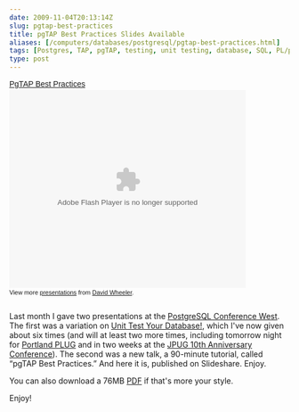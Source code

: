 ```yaml
--- 
date: 2009-11-04T20:13:14Z
slug: pgtap-best-practices
title: pgTAP Best Practices Slides Available
aliases: [/computers/databases/postgresql/pgtap-best-practices.html]
tags: [Postgres, TAP, pgTAP, testing, unit testing, database, SQL, PL/pgSQL]
type: post
---
```


<div style="width:425px;text-align:left" class="left" id="__ss_2423179"><a style="font:14px Helvetica,Arial,Sans-serif;display:block;margin:12px 0 3px 0;text-decoration:underline;" href="https://www.slideshare.net/justatheory/pgtap-best-practices" title="PgTAP Best Practices">PgTAP Best Practices</a><object style="margin:0px" width="425" height="355"><param name="movie" value="https://static.slidesharecdn.com/swf/ssplayer2.swf?doc=pgtapbestpractices-091104135201-phpapp01&amp;stripped_title=pgtap-best-practices" /><param name="allowFullScreen" value="true"/><param name="allowScriptAccess" value="always"/><embed src="https://static.slidesharecdn.com/swf/ssplayer2.swf?doc=pgtapbestpractices-091104135201-phpapp01&amp;stripped_title=pgtap-best-practices" type="application/x-shockwave-flash" allowscriptaccess="always" allowfullscreen="true" width="425" height="355"></embed></object><div style="font-size:11px;font-family:tahoma,arial;height:26px;padding-top:2px;">View more <a style="text-decoration:underline;" href="https://www.slideshare.net/">presentations</a> from <a style="text-decoration:underline;" href="https://www.slideshare.net/justatheory">David Wheeler</a>.</div></div>

<p>Last month I gave two presentations at the <a href="http://www.postgresqlconference.org/2009/west/" title="West 2009, Seattle! | PostgreSQL Conference">PostgreSQL Conference West</a>. The first was a variation on <a href="/computers/databases/postgresql/unit-test-your-database.html" title="Just a Theory: “Unit Test Your Database!”">Unit Test Your Database!</a>, which I've now given about six times (and will at least two more times, including tomorrow night for <a href="http://www.pdxlinux.org/" title="Portland Linux/Unix User Group">Portland PLUG</a> and in two weeks at the <a href="http://www.postgresql.jp/events/pgcon09j/e/">JPUG 10th Anniversary Conference</a>). The second was a new talk, a 90-minute tutorial, called “pgTAP Best Practices.” And here it is, published on Slideshare. Enjoy.</p>

<p>You can also download a 76MB <a href="http://www.kineticode.com/docs/pgtap_best_practices.pdf" title="pgTAP Best Practices">PDF</a> if that's more your style.</p>

<p>Enjoy!</p>
